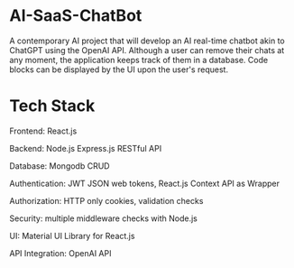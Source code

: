 # AI-SaaS-ChatBot

A contemporary AI project that will develop an AI real-time chatbot akin to ChatGPT using the OpenAI API.
Although a user can remove their chats at any moment, the application keeps track of them in a database. Code blocks can be displayed by the UI upon the user's request.

# Tech Stack
Frontend: React.js

Backend: Node.js Express.js RESTful API

Database: Mongodb CRUD

Authentication: JWT JSON web tokens, React.js Context API as Wrapper

Authorization: HTTP only cookies, validation checks

Security: multiple middleware checks with Node.js

UI: Material UI Library for React.js

API Integration: OpenAI API
